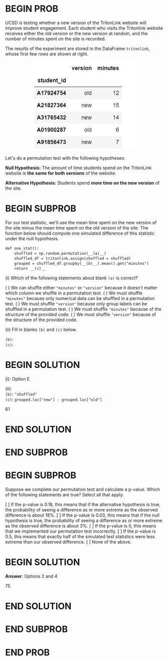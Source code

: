 # BEGIN PROB

UCSD is testing whether a new version of the TritonLink website will
improve student engagement. Each student who visits the Tritonlink
website receives either the old version or the new version at random,
and the number of minutes spent on the site is recorded.

The results of the experiment are stored in the DataFrame `tritonlink`,
whose first few rows are shown at right.

<center><img src="https://raw.githubusercontent.com/dsc-courses/practice.dsc10.com/refs/heads/master/assets/images/wi25-quizzes/wi25-quiz5_tritonlink.png"></center>


Let's do a permutation test with the following hypotheses:

**Null Hypothesis:** The amount of time students spend on the TritonLink
website is **the same for both versions** of the website.

**Alternative Hypothesis:** Students spend **more time on the new version** of the site.

# BEGIN SUBPROB

For our test statistic, we'll use the mean time spent on the new version
of the site minus the mean time spent on the old version of the site.
The function below should compute one simulated difference of this
statistic under the null hypothesis.

    def one_stat():
        shuffled = np.random.permutation(__(a)__)
        shuffled_df = tritonlink.assign(shuffled = shuffled)
        grouped = shuffled_df.groupby(__(b)__).mean().get("minutes")
        return __(c)__

\(i\) Which of the following statements about blank `(a)` is correct?

( ) We can shuffle either `"minutes"` or `"version"` because it doesn't matter which column we shuffle in a permutation test.
( ) We must shuffle `"minutes"` because only numerical data can be shuffled in a permutation test.
( ) We must shuffle `"version"` because only group labels can be shuffled in a permutation test.
( ) We must shuffle `"minutes"` because of the structure of the provided code.
( ) We must shuffle `"version"` because of the structure of the provided code.

\(ii\) Fill in blanks `(b)` and `(c)` below.

`(b)`: \
`(c)`:

# BEGIN SOLUTION

\(i\): Option E

\(ii\): \
`(b)`: `"shuffled"` \
`(c)`: `grouped.loc["new"] - grouped.loc["old"]`

<average>61</average>


# END SOLUTION

# END SUBPROB

# BEGIN SUBPROB

Suppose we complete our permutation test and calculate a p-value. Which
of the following statements are true? Select all that apply.

[ ] If the p-value is $0.18$, this means that if the alternative hypothesis is true, the probability of seeing a difference as or more extreme as the observed difference is about $18\%$.
[ ] If the p-value is $0.03$, this means that if the null hypothesis is true, the probability of seeing a difference as or more extreme as the observed difference is about $3\%$.
[ ] If the p-value is $0$, this means that we implemented our permutation test incorrectly.
[ ] If the p-value is $0.5$, this means that exactly half of the simulated test statistics were less extreme than our observed difference.
[ ] None of the above.

# BEGIN SOLUTION

**Answer**: Options 2 and 4

<average>75</average>

# END SOLUTION

# END SUBPROB

# END PROB